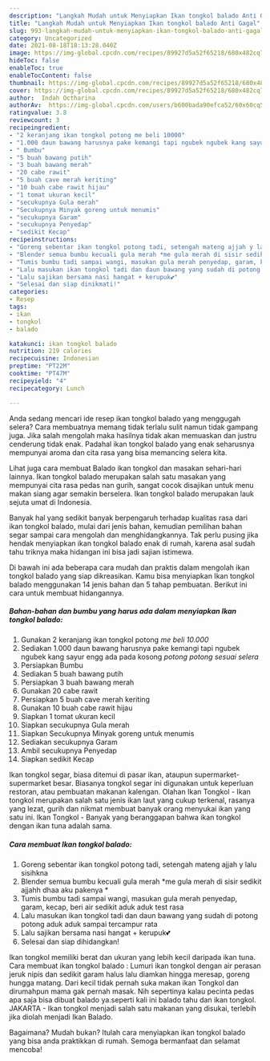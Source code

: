 ```yaml
---
description: "Langkah Mudah untuk Menyiapkan Ikan tongkol balado Anti Gagal"
title: "Langkah Mudah untuk Menyiapkan Ikan tongkol balado Anti Gagal"
slug: 993-langkah-mudah-untuk-menyiapkan-ikan-tongkol-balado-anti-gagal
category: Uncategorized
date: 2021-08-18T18:13:28.040Z
image: https://img-global.cpcdn.com/recipes/89927d5a52f65218/680x482cq70/ikan-tongkol-balado-foto-resep-utama.jpg
hideToc: false
enableToc: true
enableTocContent: false
thumbnail: https://img-global.cpcdn.com/recipes/89927d5a52f65218/680x482cq70/ikan-tongkol-balado-foto-resep-utama.jpg
cover: https://img-global.cpcdn.com/recipes/89927d5a52f65218/680x482cq70/ikan-tongkol-balado-foto-resep-utama.jpg
author:  Indah Octharina
authorAv:  https://img-global.cpcdn.com/users/b600bada90efca52/60x60cq50/avatar.jpg
ratingvalue: 3.8
reviewcount: 3
recipeingredient:
- "2 keranjang ikan tongkol potong me beli 10000"
- "1.000 daun bawang harusnya pake kemangi tapi ngubek ngubek kang sayur engg ada pada kosong potong potong sesuai selera"
- " Bumbu"
- "5 buah bawang putih"
- "3 buah bawang merah"
- "20 cabe rawit"
- "5 buah cave merah keriting"
- "10 buah cabe rawit hijau"
- "1 tomat ukuran kecil"
- "secukupnya Gula merah"
- "Secukupnya Minyak goreng untuk menumis"
- "secukupnya Garam"
- "secukupnya Penyedap"
- "sedikit Kecap"
recipeinstructions:
- "Goreng sebentar ikan tongkol potong tadi, setengah mateng ajjah y lalu sisihkna"
- "Blender semua bumbu kecuali gula merah *me gula merah di sisir sedikit ajjahh dhaa aku pakenya *"
- "Tumis bumbu tadi sampai wangi, masukan gula merah penyedap, garam, kecap, beri air sedikit aduk aduk test rasa"
- "Lalu masukan ikan tongkol tadi dan daun bawang yang sudah di potong potong aduk aduk sampai tercampur rata"
- "Lalu sajikan bersama nasi hangat + kerupuk💕"
- "Selesai dan siap dinikmati!"
categories:
- Resep
tags:
- ikan
- tongkol
- balado

katakunci: ikan tongkol balado 
nutrition: 219 calories
recipecuisine: Indonesian
preptime: "PT22M"
cooktime: "PT47M"
recipeyield: "4"
recipecategory: Lunch

---
```



Anda sedang mencari ide resep ikan tongkol balado yang menggugah selera? Cara membuatnya memang tidak terlalu sulit namun tidak gampang juga. Jika salah mengolah maka hasilnya tidak akan memuaskan dan justru cenderung tidak enak. Padahal ikan tongkol balado yang enak seharusnya mempunyai aroma dan cita rasa yang bisa memancing selera kita.


Lihat juga cara membuat Balado ikan tongkol dan masakan sehari-hari lainnya. Ikan tongkol balado merupakan salah satu masakan yang mempunyai cita rasa pedas nan gurih, sangat cocok disajikan untuk menu makan siang agar semakin berselera. Ikan tongkol balado merupakan lauk sejuta umat di Indonesia.

Banyak hal yang sedikit banyak berpengaruh terhadap kualitas rasa dari ikan tongkol balado, mulai dari jenis bahan, kemudian pemilihan bahan segar sampai cara mengolah dan menghidangkannya. Tak perlu pusing jika hendak menyiapkan ikan tongkol balado enak di rumah, karena asal sudah tahu triknya maka hidangan ini bisa jadi sajian istimewa.


Di bawah ini ada beberapa cara mudah dan praktis dalam mengolah ikan tongkol balado yang siap dikreasikan. Kamu bisa menyiapkan Ikan tongkol balado menggunakan 14 jenis bahan dan 5 tahap pembuatan. Berikut ini cara untuk membuat hidangannya.

<!--inarticleads1-->

##### Bahan-bahan dan bumbu yang harus ada dalam menyiapkan Ikan tongkol balado:

1. Gunakan 2 keranjang ikan tongkol potong *me beli 10.000*
1. Sediakan 1.000 daun bawang harusnya pake kemangi tapi ngubek ngubek kang sayur engg ada pada kosong *potong potong sesuai selera*
1. Persiapkan  Bumbu
1. Sediakan 5 buah bawang putih
1. Persiapkan 3 buah bawang merah
1. Gunakan 20 cabe rawit
1. Persiapkan 5 buah cave merah keriting
1. Gunakan 10 buah cabe rawit hijau
1. Siapkan 1 tomat ukuran kecil
1. Siapkan secukupnya Gula merah
1. Siapkan Secukupnya Minyak goreng untuk menumis
1. Sediakan secukupnya Garam
1. Ambil secukupnya Penyedap
1. Siapkan sedikit Kecap


Ikan tongkol segar, biasa ditemui di pasar ikan, ataupun supermarket-supermarket besar. Biasanya tongkol segar ini digunakan untuk keperluan restoran, atau pembuatan makanan kalengan. Olahan Ikan Tongkol - Ikan tongkol merupakan salah satu jenis ikan laut yang cukup terkenal, rasanya yang lezat, gurih dan nikmat membuat banyak orang menyukai ikan yang satu ini. Ikan Tongkol - Banyak yang beranggapan bahwa ikan tongkol dengan ikan tuna adalah sama. 

<!--inarticleads2-->

##### Cara membuat Ikan tongkol balado:

1. Goreng sebentar ikan tongkol potong tadi, setengah mateng ajjah y lalu sisihkna
1. Blender semua bumbu kecuali gula merah *me gula merah di sisir sedikit ajjahh dhaa aku pakenya *
1. Tumis bumbu tadi sampai wangi, masukan gula merah penyedap, garam, kecap, beri air sedikit aduk aduk test rasa
1. Lalu masukan ikan tongkol tadi dan daun bawang yang sudah di potong potong aduk aduk sampai tercampur rata
1. Lalu sajikan bersama nasi hangat + kerupuk💕
1. Selesai dan siap dihidangkan!

Ikan tongkol memiliki berat dan ukuran yang lebih kecil daripada ikan tuna. Cara membuat ikan tongkol balado : Lumuri ikan tongkol dengan air perasan jeruk nipis dan sedikit garam halus lalu diamkan hingga meresap, goreng hungga matang. Dari kecil tidak pernah suka makan ikan Tongkol dan dirumahpun mama gak pernah masak. Nih sepertinya kalau pecinta pedas apa saja bisa dibuat balado ya.seperti kali ini balado tahu dan ikan tongkol. JAKARTA - Ikan tongkol menjadi salah satu makanan yang disukai, terlebih jika diolah menjadi Ikan Balado. 

Bagaimana? Mudah bukan? Itulah cara menyiapkan ikan tongkol balado yang bisa anda praktikkan di rumah. Semoga bermanfaat dan selamat mencoba!
